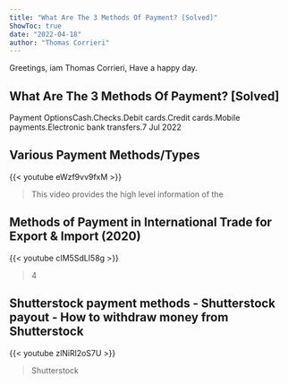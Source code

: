 ```yaml
---
title: "What Are The 3 Methods Of Payment? [Solved]"
ShowToc: true 
date: "2022-04-18"
author: "Thomas Corrieri" 
---
```


Greetings, iam Thomas Corrieri, Have a happy day.
## What Are The 3 Methods Of Payment? [Solved]
Payment OptionsCash.Checks.Debit cards.Credit cards.Mobile payments.Electronic bank transfers.7 Jul 2022

## Various Payment Methods/Types
{{< youtube eWzf9vv9fxM >}}
>This video provides the high level information of the 

## Methods of Payment in International Trade for Export & Import (2020)
{{< youtube cIM5SdLI58g >}}
>4 

## Shutterstock payment methods - Shutterstock payout - How to withdraw money from Shutterstock
{{< youtube zlNiRl2oS7U >}}
>Shutterstock 

